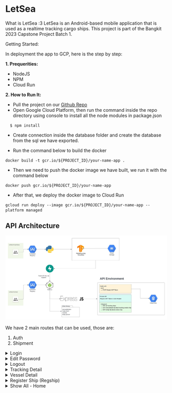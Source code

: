 # LetSea

What is LetSea :3
LetSea is an Android-based mobile application that is used as a realtime tracking cargo ships. This project is part of the Bangkit 2023 Capstone Project Batch 1.

Getting Started:

In deployment the app to GCP, here is the step by step:

**1. Prequerities:**
   - NodeJS
   - NPM
   - Cloud Run

**2. How to Run It:**
   
   - Pull the project on our [Github Repo](https://github.com/LetSea-Nautical/cloud-api)
   - Open Google Cloud Platform, then run the command inside the repo directory using console to install all the node modules in package.json  
   ```
     $ npm install
   ```
   - Create connection inside the database folder and create the database from the sql we have exported.

   - Run the command below to build the docker
   ```
   docker build -t gcr.io/${PROJECT_ID}/your-name-app .
   ```
   - Then we need to push the docker image we have built, we run it with the command below
   ```
   docker push gcr.io/${PROJECT_ID}/your-name-app
   ```

   - After that, we deploy the docker image to Cloud Run
   ```
   gcloud run deploy --image gcr.io/${PROJECT_ID}/your-name-app --platform managed
   ```
## API Architecture
![Architecture of our API](https://github.com/LetSea-Nautical/cloud-api/blob/main/assets/Cloud%20Architecture.jpeg)

We have 2 main routes that can be used, those are:

1. Auth
2. Shipment

<details>
<summary>Login</summary>
<br>
REQUEST
   
```
POST http://URL/login
Content-Type: application/json
{
    "username": "ariqz",
    "password": "1231234"
}
```
RESULT

```
{
    "message": "Login succeed",
    "success": true,
    "data": [
        {
            "id_company": 1,
            "username": "ariqz",
            "password": "1231234",
            "email": "ariq@gmail.com",
            "company_name": "pelni",
            "created_at": "2023-06-15T00:58:16.166Z"
        }
    ],
    "token": "eyJhbGciOiJIUzI1NiIsInR5cCI6IkpXVCJ9.eyJpYXQiOjE2ODY4MjE2NjF9.1WQkxNF300mnxIm31yA4LzLq8Gb9EU8ow6Z3Umn9FAM"
}
```
</details>

<details>
<summary>Edit Password</summary>
<br>
REQUEST

```
PUT http://URL/editpassword
Content-Type: application/json
{
    "username" : "ariqz",
    "password" : "123anjay",
    "confirm_password" : "123anjay"
}
```

RESULT

```
{
    "payload": {
        "messages": "Succeed",
        "status_Code": 200,
        "datas": {
            "fieldCount": 0,
            "affectedRows": 1,
            "insertId": 0,
            "serverStatus": 2,
            "warningCount": 0,
            "message": "(Rows matched: 1  Changed: 1  Warnings: 0",
            "protocol41": true,
            "changedRows": 1
        }
    }
}
```
</details>

<details>
<summary>Logout</summary>
<br>
This is how you dropdown.
</details>

<details>
<summary>Tracking Detail</summary>
<br>
This is how you dropdown.
</details>

<details>
<summary>Vessel Detail</summary>
<br>
This is how you dropdown.
</details>

<details>
<summary>Register Ship (Regship)</summary>
<br>
This is how you dropdown.
</details>

<details>
<summary>Show All - Home</summary>
<br>
This is how you dropdown.
</details>



